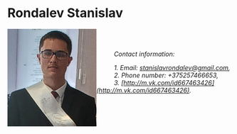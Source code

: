 # **Rondalev Stanislav**
<img src="Rondalev.JPG" align=left width="200" height="220" alt="Rondalev">
<br>
<br>

&nbsp; &nbsp; &nbsp; &nbsp; &nbsp; *Contact information:*

&nbsp; &nbsp; &nbsp; &nbsp; &nbsp; *1. Email: stanislavrondalev@gmail.com,*\
&nbsp; &nbsp; &nbsp; &nbsp; &nbsp; *2. Phone number: +375257466653,*\
&nbsp; &nbsp; &nbsp; &nbsp; &nbsp; *3. [http://m.vk.com/id667463426](http://m.vk.com/id667463426).*
<br>
<br>
<br>
<br>
